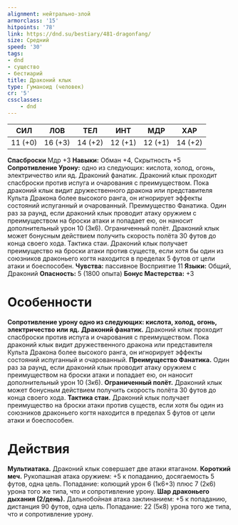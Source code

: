 ```yaml
---
alignment: нейтрально-злой
armorclass: '15'
hitpoints: '78'
link: https://dnd.su/bestiary/481-dragonfang/
size: Средний
speed: '30'
tags:
- dnd
- существо
- бестиарий
title: Драконий клык
type: Гуманоид (человек)
cr: '5'
cssclasses:
    - dnd
---
```



| СИЛ | ЛОВ | ТЕЛ | ИНТ | МДР | ХАР |
|---|---|---|---|---|---|
| 11 (+0) | 16 (+3) | 14 (+2) | 12 (+1) | 12 (+1) | 14 (+2) |
**Спасброски** Мдр +3
**Навыки:** Обман +4, Скрытность +5
**Сопротивление Урону:** одно из следующих: кислота, холод, огонь, электричество или яд.
Драконий фанатик. Драконий клык проходит спасброски против испуга и очарования с преимуществом. Пока драконий клык видит дружественного дракона или представителя Культа Дракона более высокого ранга, он игнорирует эффекты состояний испуганный и очарованный.
Преимущество Фанатика. Один раз за раунд, если драконий клык проводит атаку оружием с преимуществом на броски атаки и попадает ею, он наносит дополнительный урон 10 (3к6).
Ограниченный полёт. Драконий клык может бонусным действием получить скорость полёта 30 футов до конца своего хода.
Тактика стаи. Драконий клык получает преимущество на броски атаки против существ, если хотя бы один из союзников драконьего когтя находится в пределах 5 футов от цели атаки и боеспособен.
**Чувства:** пассивное Восприятие 11
**Языки:** Общий, Драконий
**Опасность:** 5 (1800 опыта)
**Бонус Мастерства:** +3


# Особенности
**Сопротивление урону одно из следующих: кислота, холод, огонь, электричество или яд.** 
**Драконий фанатик.** Драконий клык проходит спасброски против испуга и очарования с преимуществом. Пока драконий клык видит дружественного дракона или представителя Культа Дракона более высокого ранга, он игнорирует эффекты состояний испуганный и очарованный.
**Преимущество Фанатика.** Один раз за раунд, если драконий клык проводит атаку оружием с преимуществом на броски атаки и попадает ею, он наносит дополнительный урон 10 (3к6).
**Ограниченный полёт.** Драконий клык может бонусным действием получить скорость полёта 30 футов до конца своего хода.
**Тактика стаи.** Драконий клык получает преимущество на броски атаки против существ, если хотя бы один из союзников драконьего когтя находится в пределах 5 футов от цели атаки и боеспособен.


# Действия
**Мультиатака.** Драконий клык совершает две атаки ятаганом.
**Короткий меч.** Рукопашная атака оружием: +5 к попаданию, досягаемость 5 футов, одна цель. Попадание: колющий урон 6 (1к6+3) плюс 7 (2к6) урона того же типа, что и сопротивление урону.
**Шар драконьего дыхания (2/день).** Дальнобойная атака заклинанием: +5 к попаданию, дистанция 90 футов, одна цель. Попадание: 22 (5к8) урона того же типа, что и сопротивление урону.